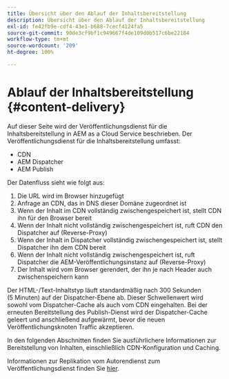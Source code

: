 ```yaml
---
title: Übersicht über den Ablauf der Inhaltsbereitstellung
description: Übersicht über den Ablauf der Inhaltsbereitstellung
exl-id: fe42fb9e-cdf4-43e1-b688-7cecf4124fa5
source-git-commit: 90de3cf9bf1c949667f4de109d0b517c6be22184
workflow-type: tm+mt
source-wordcount: '209'
ht-degree: 100%

---
```


# Ablauf der Inhaltsbereitstellung {#content-delivery}

Auf dieser Seite wird der Veröffentlichungsdienst für die Inhaltsbereitstellung in AEM as a Cloud Service beschrieben. Der Veröffentlichungsdienst für die Inhaltsbereitstellung umfasst:

* CDN
* AEM Dispatcher
* AEM Publish

Der Datenfluss sieht wie folgt aus:

1. Die URL wird im Browser hinzugefügt
1. Anfrage an CDN, das in DNS dieser Domäne zugeordnet ist
1. Wenn der Inhalt im CDN vollständig zwischengespeichert ist, stellt CDN ihn für den Browser bereit
1. Wenn der Inhalt nicht vollständig zwischengespeichert ist, ruft CDN den Dispatcher auf (Reverse-Proxy)
1. Wenn der Inhalt in Dispatcher vollständig zwischengespeichert ist, stellt Dispatcher ihn dem CDN bereit
1. Wenn der Inhalt nicht vollständig zwischengespeichert ist, ruft Dispatcher die AEM-Veröffentlichungsinstanz auf (Reverse-Proxy)
1. Der Inhalt wird vom Browser gerendert, der ihn je nach Header auch zwischenspeichern kann

Der HTML-/Text-Inhaltstyp läuft standardmäßig nach 300 Sekunden (5 Minuten) auf der Dispatcher-Ebene ab. Dieser Schwellenwert wird sowohl vom Dispatcher-Cache als auch vom CDN eingehalten. Bei der erneuten Bereitstellung des Publish-Dienst wird der Dispatcher-Cache geleert und anschließend aufgewärmt, bevor die neuen Veröffentlichungsknoten Traffic akzeptieren.

In den folgenden Abschnitten finden Sie ausführlichere Informationen zur Bereitstellung von Inhalten, einschließlich CDN-Konfiguration und Caching.

Informationen zur Replikation vom Autorendienst zum Veröffentlichungsdienst finden Sie [hier](/help/operations/replication.md).
